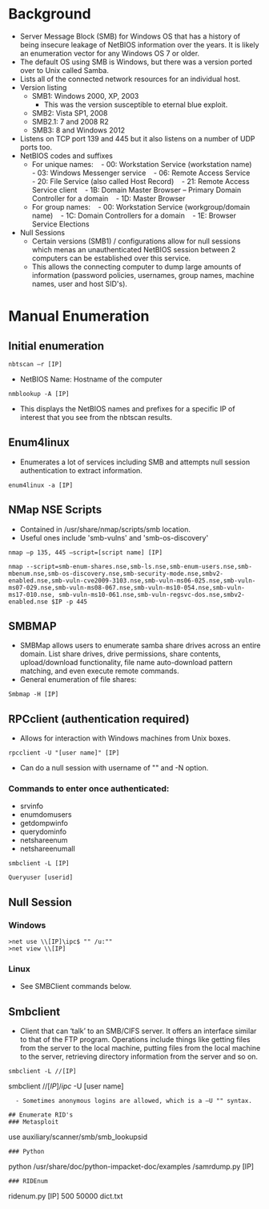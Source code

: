 # Background
- Server Message Block (SMB) for Windows OS that has a history of being insecure leakage of NetBIOS information over the years.  It is likely an enumeration vector for any Windows OS 7 or older. 
- The default OS using SMB is Windows, but there was a version ported over to Unix called Samba. 
- Lists all of the connected network resources for an individual host. 
- Version listing 
  - SMB1: Windows 2000, XP, 2003 
    - This was the version susceptible to eternal blue exploit.  
  - SMB2: Vista SP1, 2008 
  - SMB2.1: 7 and 2008 R2 
  - SMB3: 8 and Windows 2012 
- Listens on TCP port 139 and 445 but it also listens on a number of UDP ports too. 
- NetBIOS codes and suffixes 
  - For unique names: 
    - 00: Workstation Service (workstation name) 
    - 03: Windows Messenger service 
    - 06: Remote Access Service 
    - 20: File Service (also called Host Record) 
    - 21: Remote Access Service client 
    - 1B: Domain Master Browser – Primary Domain Controller for a domain 
    - 1D: Master Browser 
  - For group names: 
    - 00: Workstation Service (workgroup/domain name) 
    - 1C: Domain Controllers for a domain 
    - 1E: Browser Service Elections 
- Null Sessions 
  - Certain versions (SMB1) / configurations allow for null sessions which menas an unauthenticated NetBIOS session between 2 computers can be established over this service. 
  - This allows the connecting computer to dump large amounts of information (password policies, usernames, group names, machine names, user and host SID's).

# Manual Enumeration

## Initial enumeration 
```
nbtscan –r [IP]
```
  - NetBIOS Name: Hostname of the computer
```
nmblookup -A [IP]
```
  - This displays the NetBIOS names and prefixes for a specific IP of interest that you see from the nbtscan results.

## Enum4linux
- Enumerates a lot of services including SMB and attempts null session authentication to extract information. 
```
enum4linux -a [IP]
```
## NMap NSE Scripts
- Contained in /usr/share/nmap/scripts/smb location. 
- Useful ones include 'smb-vulns' and 'smb-os-discovery' 
```
nmap –p 135, 445 –script=[script name] [IP]
```
```
nmap --script=smb-enum-shares.nse,smb-ls.nse,smb-enum-users.nse,smb-mbenum.nse,smb-os-discovery.nse,smb-security-mode.nse,smbv2-enabled.nse,smb-vuln-cve2009-3103.nse,smb-vuln-ms06-025.nse,smb-vuln-ms07-029.nse,smb-vuln-ms08-067.nse,smb-vuln-ms10-054.nse,smb-vuln-ms17-010.nse, smb-vuln-ms10-061.nse,smb-vuln-regsvc-dos.nse,smbv2-enabled.nse $IP -p 445
```

## SMBMAP 
- SMBMap allows users to enumerate samba share drives across an entire domain. List share drives, drive permissions, share contents, upload/download functionality, file name auto-download pattern matching, and even execute remote commands.  
- General enumeration of file shares:
```
Smbmap -H [IP]
```

## RPCclient (authentication required)
- Allows for interaction with Windows machines from Unix boxes. 
```
rpcclient -U "[user name]" [IP]
```
  - Can do a null session with username of "" and -N option. 
### Commands to enter once authenticated:  
- srvinfo 
- enumdomusers 
- getdompwinfo 
- querydominfo
- netshareenum 
- netshareenumall 
```
smbclient -L [IP]
```
```
Queryuser [userid] 
```

## Null Session  
### Windows 
```
>net use \\[IP]\ipc$ "" /u:""  
>net view \\[IP]
```
### Linux
- See SMBClient commands below. 

## Smbclient  
- Client that can ‘talk’ to an SMB/CIFS server. It offers an interface similar to that of the FTP program. Operations include things like getting files from the server to the local machine, putting files from the local machine to the server, retrieving directory information from the server and so on.
```
smbclient -L //[IP]
```
smbclient //$[IP]/ipc$ -U [user name]
```
  - Sometimes anonymous logins are allowed, which is a –U "" syntax.

## Enumerate RID's
### Metasploit 
```
use auxiliary/scanner/smb/smb_lookupsid
```
### Python 
```
python /usr/share/doc/python-impacket-doc/examples 
/samrdump.py [IP]
```
### RIDEnum 
```
ridenum.py [IP] 500 50000 dict.txt 
```
